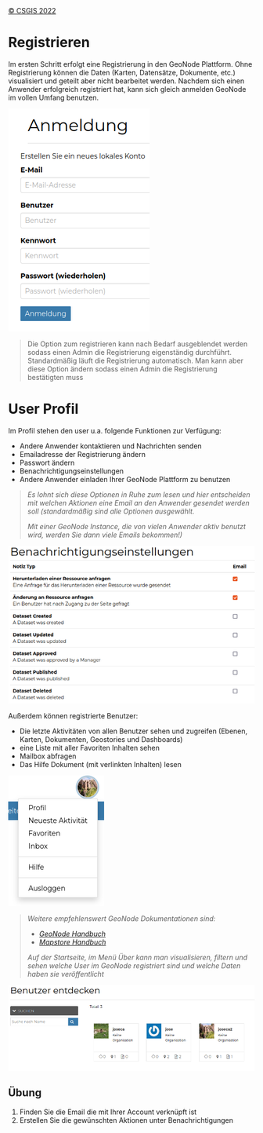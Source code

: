 <!-- the Menu -->

<link rel="stylesheet" media="all" href="../styles.css" />
<div id="logo"><a href="https://csgis.de">© CSGIS 2022</a></div>
<div id="menu"></div>
<div id="jumpMenu"></div>
<script src="../menu.js"></script>
<script src="../jumpmenu.js"></script>
<!-- the Menu -->

# Registrieren

Im ersten Schritt erfolgt eine Registrierung in den GeoNode Plattform. Ohne Registrierung können die Daten (Karten, Datensätze, Dokumente, etc.) visualisiert und geteilt aber nicht bearbeitet werden.
Nachdem sich einen Anwender erfolgreich registriert hat, kann sich gleich anmelden GeoNode im vollen Umfang benutzen.

![Anmeldung](images/image2.png)


> Die Option zum registrieren kann nach Bedarf ausgeblendet werden sodass einen Admin die Registrierung eigenständig durchführt.
> Standardmäßig läuft die Registrierung automatisch. Man kann aber diese Option ändern sodass einen Admin die Registrierung bestätigten muss


# User Profil

Im Profil stehen den user u.a. folgende Funktionen zur Verfügung:

- Andere Anwender kontaktieren und Nachrichten senden
- Emailadresse der Registrierung ändern
- Passwort ändern
- Benachrichtigungseinstellungen
- Andere Anwender einladen Ihrer GeoNode Plattform zu benutzen

> *Es lohnt sich diese Optionen in Ruhe zum lesen und hier entscheiden mit welchen Aktionen eine Email an den Anwender gesendet werden soll (standardmäßig sind     alle Optionen ausgewählt.*
> 
> *Mit einer GeoNode Instance, die von vielen Anwender aktiv benutzt wird, werden Sie dann viele Emails bekommen!)*

![Benachrichtigungen](images/image4.png)

Außerdem können registrierte Benutzer:

- Die letzte Aktivitäten von allen Benutzer sehen und zugreifen (Ebenen, Karten, Dokumenten, Geostories und Dashboards)
- eine Liste mit aller Favoriten Inhalten sehen
- Mailbox abfragen
- Das Hilfe Dokument (mit verlinkten Inhalten) lesen

![Profil](images/image5.png)

> *Weitere empfehlenswert GeoNode Dokumentationen sind:*
> 
> - *[GeoNode Handbuch](https://docs.geonode.org/en/master/usage/index.html)*
> - *[Mapstore Handbuch](https://mapstore.readthedocs.io/en/latest/user-guide/home-page/)*  
> 
> *Auf der Startseite, im Menü Über  kann man visualisieren, filtern und sehen welche User im GeoNode registriert sind und welche Daten haben sie   veröffentlicht*

![Benutzer](images/image8.png)

## Übung

1. Finden Sie die Email die mit Ihrer Account verknüpft ist
2. Erstellen Sie die gewünschten Aktionen unter Benachrichtigungen
